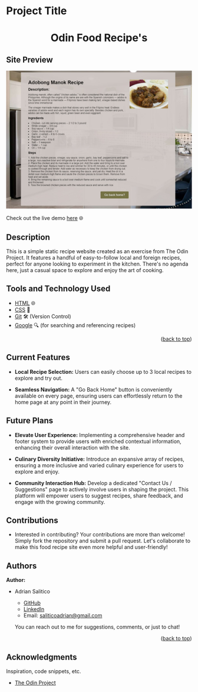 <a name="readme-top"></a>

# Project Title

<h1 align="center">Odin Food Recipe's</h1>

<!-- SITE PREVIEW -->

## Site Preview

![Site Screenshot](recipe-1.jpeg)

Check out the live demo [here](https://frogerall.github.io/odin-recipe/) 🌐

## Description

This is a simple static recipe website created as an exercise from The Odin Project. It features a handful of easy-to-follow local and foreign recipes, perfect for anyone looking to experiment in the kitchen. There's no agenda here, just a casual space to explore and enjoy the art of cooking.

## Tools and Technology Used

- [HTML](https://developer.mozilla.org/en-US/docs/Web/HTML) 🌐
- [CSS](https://developer.mozilla.org/en-US/docs/Web/CSS) 🎨
- [Git](https://git-scm.com/doc) 🛠️ (Version Control)
- [Google](https://www.google.com) 🔍 (for searching and referencing recipes)

<p align="right">(<a href="#readme-top">back to top</a>)</p>

## Current Features

- **Local Recipe Selection:** Users can easily choose up to 3 local recipes to explore and try out.

- **Seamless Navigation:** A "Go Back Home" button is conveniently available on every page, ensuring users can effortlessly return to the home page at any point in their journey.

## Future Plans

- **Elevate User Experience:** Implementing a comprehensive header and footer system to provide users with enriched contextual information, enhancing their overall interaction with the site.

- **Culinary Diversity Initiative:** Introduce an expansive array of recipes, ensuring a more inclusive and varied culinary experience for users to explore and enjoy.

- **Community Interaction Hub:** Develop a dedicated "Contact Us / Suggestions" page to actively involve users in shaping the project. This platform will empower users to suggest recipes, share feedback, and engage with the growing community.

## Contributions

- Interested in contributing? Your contributions are more than welcome! Simply fork the repository and submit a pull request. Let's collaborate to make this food recipe site even more helpful and user-friendly!

## Authors

**Author:**

- Adrian Salitico

  - [GitHub](https://github.com/frogerall)
  - [LinkedIn](https://linkedin.com/in/nairda4)
  - Email: saliticoadrian@gmail.com

  You can reach out to me for suggestions, comments, or just to chat!

<p align="right">(<a href="#readme-top">back to top</a>)</p>

## Acknowledgments

Inspiration, code snippets, etc.

- [The Odin Project](https://www.theodinproject.com)

